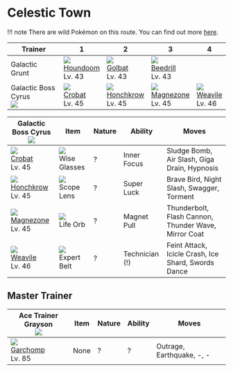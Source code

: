 # Celestic Town

!!! note
    There are wild Pokémon on this route. You can find out more [here](../../wild_pokemon/celestic_town/).


Trainer                           | 1                                | 2                                 | 3                                 | 4
---                               | ---                              | ---                               | ---                               | ---
Galactic Grunt                    | ![][229]<br>[Houndoom]<br>Lv. 43 | ![][042]<br>[Golbat]<br>Lv. 43    | ![][015]<br>[Beedrill]<br>Lv. 43  | &nbsp;
Galactic Boss Cyrus<br>![][cyrus] | ![][169]<br>[Crobat]<br>Lv. 45   | ![][430]<br>[Honchkrow]<br>Lv. 45 | ![][462]<br>[Magnezone]<br>Lv. 45 | ![][461]<br>[Weavile]<br>Lv. 46

Galactic Boss Cyrus<br>![][cyrus] | Item                              | Nature | Ability        | Moves
---                               | ---                               | ---    | ---            | ---
![][169]<br>[Crobat]<br>Lv. 45    | ![][wise-glasses]<br>Wise Glasses | ?      | Inner Focus    | Sludge Bomb, Air Slash, Giga Drain, Hypnosis
![][430]<br>[Honchkrow]<br>Lv. 45 | ![][scope-lens]<br>Scope Lens     | ?      | Super Luck     | Brave Bird, Night Slash, Swagger, Torment
![][462]<br>[Magnezone]<br>Lv. 45 | ![][life-orb]<br>Life Orb         | ?      | Magnet Pull    | Thunderbolt, Flash Cannon, Thunder Wave, Mirror Coat
![][461]<br>[Weavile]<br>Lv. 46   | ![][expert-belt]<br>Expert Belt   | ?      | Technician (!) | Feint Attack, Icicle Crash, Ice Shard, Swords Dance



## Master Trainer

Ace Trainer Grayson<br>![][ace_m] | Item | Nature | Ability | Moves
---                               | ---  | ---    | ---     | ---
![][445]<br>[Garchomp]<br>Lv. 85  | None | ?      | ?       | Outrage, Earthquake, -, -

[Beedrill]: ../../pokemon_changes/015/
[Golbat]: ../../pokemon_changes/042/
[Crobat]: ../../pokemon_changes/169/
[Houndoom]: ../../pokemon_changes/229/
[Honchkrow]: ../../pokemon_changes/430/
[Garchomp]: ../../pokemon_changes/445/
[Weavile]: ../../pokemon_changes/461/
[Magnezone]: ../../pokemon_changes/462/
[expert-belt]: ../img/items/expert-belt.png
[life-orb]: ../img/items/life-orb.png
[scope-lens]: ../img/items/scope-lens.png
[wise-glasses]: ../img/items/wise-glasses.png
[015]: ../img/pokemon/015.png
[042]: ../img/pokemon/042.png
[169]: ../img/pokemon/169.png
[229]: ../img/pokemon/229.png
[430]: ../img/pokemon/430.png
[445]: ../img/pokemon/445.png
[461]: ../img/pokemon/461.png
[462]: ../img/pokemon/462.png
[cyrus]: ../img/trainer/cyrus.png
[ace_m]: ../img/trainer/ace_m.png

